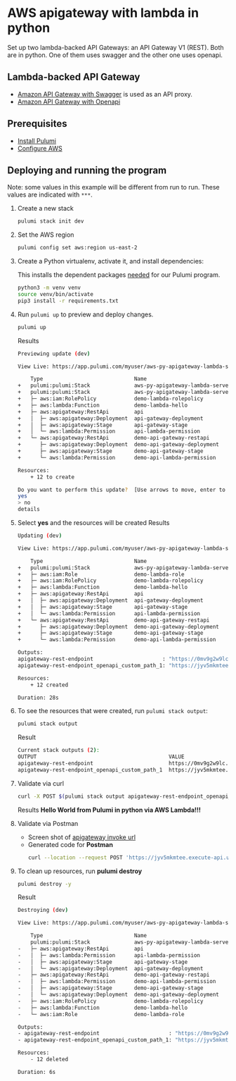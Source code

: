 # AWS apigateway with lambda in python

Set up two lambda-backed API Gateways: an API Gateway V1 (REST).  Both are in python.
One of them uses swagger and the other one uses openapi.

## Lambda-backed API Gateway
- [Amazon API Gateway with Swagger](https://aws.amazon.com/api-gateway/) is used as an API proxy.
- [Amazon API Gateway with Openapi](https://docs.aws.amazon.com/apigateway/latest/developerguide/http-api-open-api.html)

## Prerequisites
- [Install Pulumi](https://www.pulumi.com/docs/get-started/install/)
- [Configure AWS](https://www.pulumi.com/docs/get-started/aws/begin/#configure-pulumi-to-access-your-aws-account)

## Deploying and running the program

Note: some values in this example will be different from run to run.  These values are indicated
with `***`.

1. Create a new stack

    ```bash
    pulumi stack init dev
    ```

1. Set the AWS region

    ```bash
    pulumi config set aws:region us-east-2
    ```

1. Create a Python virtualenv, activate it, and install dependencies:

    This installs the dependent packages [needed](https://www.pulumi.com/docs/intro/concepts/how-pulumi-works/) for our Pulumi program.

    ```bash
    python3 -m venv venv
    source venv/bin/activate
    pip3 install -r requirements.txt
    ```

1. Run `pulumi up` to preview and deploy changes.

    ```bash
    pulumi up
    ```

    Results
    ```bash
    Previewing update (dev)

    View Live: https://app.pulumi.com/myuser/aws-py-apigateway-lambda-serverless/dev/previews/ba90036a-d9a8-4610-9fd1-632cec7743b9

        Type                             Name                                     Plan       
    +   pulumi:pulumi:Stack              aws-py-apigateway-lambda-serverless-dev  create...  
    +   pulumi:pulumi:Stack              aws-py-apigateway-lambda-serverless-dev  create     
    +   ├─ aws:iam:RolePolicy            demo-lambda-rolepolicy                   create     
    +   ├─ aws:lambda:Function           demo-lambda-hello                        create     
    +   ├─ aws:apigateway:RestApi        api                                      create     
    +   │  ├─ aws:apigateway:Deployment  api-gateway-deployment                   create     
    +   │  ├─ aws:apigateway:Stage       api-gateway-stage                        create     
    +   │  └─ aws:lambda:Permission      api-lambda-permission                    create     
    +   └─ aws:apigateway:RestApi        demo-api-gateway-restapi                 create     
    +      ├─ aws:apigateway:Deployment  demo-api-gateway-deployment              create     
    +      ├─ aws:apigateway:Stage       demo-api-gateway-stage                   create     
    +      └─ aws:lambda:Permission      demo-api-lambda-permission               create     
    
    Resources:
        + 12 to create

    Do you want to perform this update?  [Use arrows to move, enter to select, type to filter]
    yes
    > no
    details
    ```

1. Select **yes** and the resources will be created
    Results
    ```bash
    Updating (dev)

    View Live: https://app.pulumi.com/myuser/aws-py-apigateway-lambda-serverless/dev/updates/67

        Type                             Name                                     Status       
    +   pulumi:pulumi:Stack              aws-py-apigateway-lambda-serverless-dev  creating     
    +   ├─ aws:iam:Role                  demo-lambda-role                         created     
    +   ├─ aws:iam:RolePolicy            demo-lambda-rolepolicy                   created     
    +   ├─ aws:lambda:Function           demo-lambda-hello                        created     
    +   ├─ aws:apigateway:RestApi        api                                      created     
    +   │  ├─ aws:apigateway:Deployment  api-gateway-deployment                   created     
    +   │  ├─ aws:apigateway:Stage       api-gateway-stage                        created     
    +   │  └─ aws:lambda:Permission      api-lambda-permission                    created     
    +   └─ aws:apigateway:RestApi        demo-api-gateway-restapi                 created     
    +      ├─ aws:apigateway:Deployment  demo-api-gateway-deployment              created     
    +      ├─ aws:apigateway:Stage       demo-api-gateway-stage                   created     
    +      └─ aws:lambda:Permission      demo-api-lambda-permission               created     
    
    Outputs:
    apigateway-rest-endpoint                      : "https://0mv9g2w9lc.execute-api.us-east-2.amazonaws.com/dev"
    apigateway-rest-endpoint_openapi_custom_path_1: "https://jyv5mkmtee.execute-api.us-east-2.amazonaws.com/dev/test1"

    Resources:
        + 12 created

    Duration: 28s
    ```
1. To see the resources that were created, run `pulumi stack output`:

    ```bash
    pulumi stack output
    ```

    Result
    ```bash
    Current stack outputs (2):
    OUTPUT                                          VALUE
    apigateway-rest-endpoint                        https://0mv9g2w9lc.execute-api.us-east-2.amazonaws.com/dev
    apigateway-rest-endpoint_openapi_custom_path_1  https://jyv5mkmtee.execute-api.us-east-2.amazonaws.com/dev/test1
    ```
1. Validate via curl
    ```bash
    curl -X POST $(pulumi stack output apigateway-rest-endpoint_openapi_custom_path_1)
    ```
    Results
    **Hello World from Pulumi in python via AWS Lambda!!!**

1. Validate via Postman

   - Screen shot of [apigateway invoke url](https://share.getcloudapp.com/04u2Wqyg)
   - Generated code for **Postman**
        ```bash
        curl --location --request POST 'https://jyv5mkmtee.execute-api.us-east-2.amazonaws.com/dev/test1'
        ```

1. To clean up resources, run **pulumi destroy**

    ```bash
    pulumi destroy -y
    ```

    Result
    ```bash
    Destroying (dev)

    View Live: https://app.pulumi.com/myuser/aws-py-apigateway-lambda-serverless/dev/updates/68

        Type                             Name                                     Status       
        pulumi:pulumi:Stack              aws-py-apigateway-lambda-serverless-dev               
    -   ├─ aws:apigateway:RestApi        api                                      deleted     
    -   │  ├─ aws:lambda:Permission      api-lambda-permission                    deleted     
    -   │  ├─ aws:apigateway:Stage       api-gateway-stage                        deleted     
    -   │  └─ aws:apigateway:Deployment  api-gateway-deployment                   deleted     
    -   ├─ aws:apigateway:RestApi        demo-api-gateway-restapi                 deleted     
    -   │  ├─ aws:lambda:Permission      demo-api-lambda-permission               deleted     
    -   │  ├─ aws:apigateway:Stage       demo-api-gateway-stage                   deleted     
    -   │  └─ aws:apigateway:Deployment  demo-api-gateway-deployment              deleted     
    -   ├─ aws:iam:RolePolicy            demo-lambda-rolepolicy                   deleted     
    -   ├─ aws:lambda:Function           demo-lambda-hello                        deleted     
    -   └─ aws:iam:Role                  demo-lambda-role                         deleted     
    
    Outputs:
    - apigateway-rest-endpoint                      : "https://0mv9g2w9lc.execute-api.us-east-2.amazonaws.com/dev"
    - apigateway-rest-endpoint_openapi_custom_path_1: "https://jyv5mkmtee.execute-api.us-east-2.amazonaws.com/dev/test1"

    Resources:
        - 12 deleted

    Duration: 6s
    ```